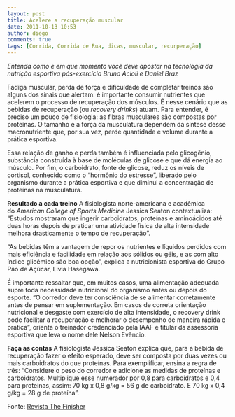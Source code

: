 ```yaml
---
layout: post
title: Acelere a recuperação muscular
date: 2011-10-13 10:53
author: diego
comments: true
tags: [Corrida, Corrida de Rua, dicas, muscular, recurperação]
---
```

<em>Entenda como e em que momento você deve apostar na tecnologia da nutrição esportiva pós-exercício</em>
<em> Bruno Acioli e Daniel Braz</em>

Fadiga muscular, perda de força e dificuldade de completar treinos são alguns dos sinais que alertam: é importante consumir nutrientes que acelerem o processo de recuperação dos músculos. É nesse cenário que as bebidas de recuperação (ou <em>recovery drinks</em>) atuam. Para entender, é preciso um pouco de fisiologia: as fibras musculares são com­postas por proteínas. O tamanho e a força da musculatura dependem da síntese desse macronutriente que, por sua vez, perde quantidade e volume durante a prática esportiva.

Essa relação de ganho e perda também é influenciada pelo glicogênio, substância construída à base de moléculas de glicose e que dá energia ao músculo. Por fim, o carboidrato, fonte de glicose, reduz os níveis de cortisol, conhecido como o “hormônio do estresse”, liberado pelo organismo durante a prática esportiva e que diminui a concentração de proteínas na musculatura.

<strong>Resultado a cada treino</strong>
A fisiologista norte-americana e acadêmica do <em>American College of Sports Medicine</em> Jessica Seaton contextualiza: “Estudos mostraram que ingerir carboidratos, proteínas e amino­ácidos até duas horas depois de praticar uma atividade física de alta intensidade melhora drasticamente o tempo de recuperação”.

“As bebidas têm a vantagem de repor os nutrientes e líquidos perdidos com mais eficiência e facilidade em relação aos sólidos ou géis, e as com alto índice glicêmico são boa opção”, explica a nutricionista esportiva do Grupo Pão de Açúcar, Livia Hasegawa.

É importante ressaltar que, em muitos casos, uma alimentação adequada supre toda necessidade nutricional do organismo antes ou depois do esporte. “O corredor deve ter consciência de se alimentar corretamente antes de pensar em suplementação. Em casos de correta orientação nutricional e desgaste com exercício de alta intensidade, o recovery drink pode facilitar a recuperação e melhorar o desempenho de maneira rápida e prática”, orienta o treinador credenciado pela IAAF e titular da assessoria esportiva que leva o nome dele Nelson Evêncio.

<strong>Faça as contas</strong>
A fisiologista Jessica Seaton explica que, para a bebida de recuperação fazer o efeito esperado, deve ser composta por duas vezes ou mais carboidratos do que proteínas. Para exemplificar, ensina a regra de três: “Considere o peso do corredor e adicione as medidas de proteínas e carboidratos. Multiplique esse numerador por 0,8 para carboidratos e 0,4 para proteínas, assim: 70 kg x 0,8 g/kg = 56 g de carboidrato. E 70 kg x 0,4 g/kg = 28 g de proteína”.

Fonte: <a href="http://www.thefinisher.com.br/news/materia/-acelere-a-recuperacao-muscular#.TpWWyN78Wy4" target="_blank">Revista The Finisher</a>
